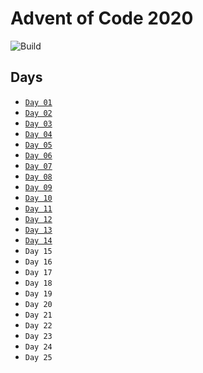 # Advent of Code 2020

![Build](https://github.com/adamjhc/advent-of-code-2020/workflows/Build/badge.svg)

## Days

- [`Day 01`](./day-01)
- [`Day 02`](./day-02)
- [`Day 03`](./day-03)
- [`Day 04`](./day-04)
- [`Day 05`](./day-05)
- [`Day 06`](./day-06)
- [`Day 07`](./day-07)
- [`Day 08`](./day-08)
- [`Day 09`](./day-09)
- [`Day 10`](./day-10)
- [`Day 11`](./day-11)
- [`Day 12`](./day-12)
- [`Day 13`](./day-13)
- [`Day 14`](./day-14)
- `Day 15`
- `Day 16`
- `Day 17`
- `Day 18`
- `Day 19`
- `Day 20`
- `Day 21`
- `Day 22`
- `Day 23`
- `Day 24`
- `Day 25`
